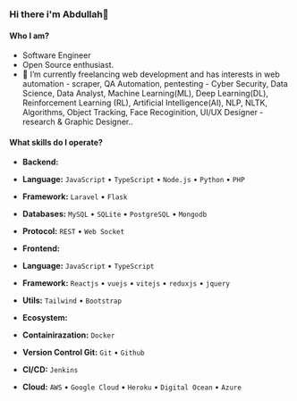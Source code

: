 ### Hi there i'm Abdullah👋 

#### Who I am?
- Software Engineer
- Open Source enthusiast.
- 🔭 I’m currently freelancing web development and has interests in web automation - scraper, QA Automation, pentesting - Cyber Security, Data Science, Data Analyst, Machine Learning(ML), Deep Learning(DL), Reinforcement Learning (RL), Artificial Intelligence(AI), NLP, NLTK, Algorithms, Object Tracking, Face Recoginition, UI/UX Designer - research & Graphic Designer..


#### What skills do I operate?

 - **Backend:**
  - **Language:** `JavaScript` • `TypeScript` • `Node.js` • `Python` • `PHP`
  - **Framework:** `Laravel` • `Flask`
  - **Databases:** `MySQL` • `SQLite` • `PostgreSQL` • `Mongodb`
  - **Protocol:** `REST` • `Web Socket`
  
- **Frontend:**
 - **Language:** `JavaScript` • `TypeScript`
 - **Framework:** `Reactjs` • `vuejs` • `vitejs` • `reduxjs` • `jquery`
 - **Utils:** `Tailwind` • `Bootstrap`


- **Ecosystem:**

 - **Containirazation:** `Docker`
 - **Version Control Git:** `Git` • `Github`
 - **CI/CD:** `Jenkins`
 - **Cloud:** `AWS` • `Google Cloud` • `Heroku` • `Digital Ocean` • `Azure`

